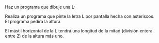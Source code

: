 Haz un programa que dibuje una L:

Realiza un programa que pinte la letra L por pantalla hecha con asteriscos.
El programa pedirá la altura.

El mástil horizontal de la L tendrá una longitud de la mitad (división entera entre 2) de la altura más uno.